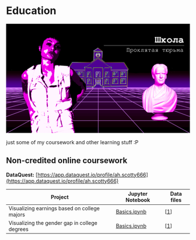 # Education

<img src="./banner.png" width="700px;" />

just some of my coursework and other learning stuff :P

## Non-credited online coursework

__DataQuest:__ [https://app.dataquest.io/profile/ah.scotty666](https://app.dataquest.io/profile/ah.scotty666)

|__Project__|__Jupyter Notebook__|__Data files__|
|-|-|-|
|Visualizing earnings based on college majors|[Basics.ipynb](./MOOC/dataquest/Guided_Project_-_Visualizing_Earnings_Based_On_College_Majors/Basics.ipynb)|\[[1](./MOOC/dataquest/Guided_Project_-_Visualizing_Earnings_Based_On_College_Majors/recent-grads.csv)\]|
|Visualizing the gender gap in college degrees|[Basics.ipynb](./MOOC/dataquest/Guided_Project_-_Visualizing_The_Gender_Gap_In_College_Degrees/Basics.ipynb)|\[[1](./MOOC/dataquest/Guided_Project_-_Visualizing_The_Gender_Gap_In_College_Degrees/percent-bachelors-degrees-women-usa.csv)\]|
